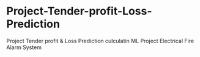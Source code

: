 # Project-Tender-profit-Loss-Prediction
Project Tender profit &amp; Loss Prediction culculatin ML Project Electrical Fire Alarm System
